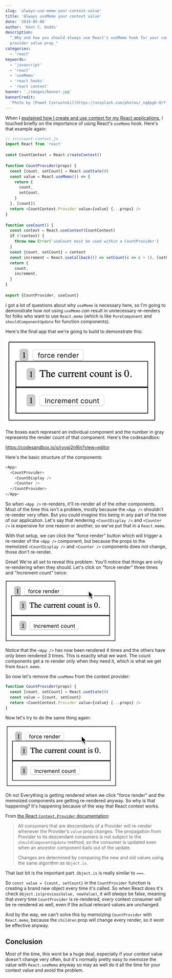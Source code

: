 ```yaml
---
slug: 'always-use-memo-your-context-value'
title: 'Always useMemo your context value'
date: '2019-05-06'
author: 'Kent C. Dodds'
description:
  "_Why and how you should always use React's useMemo hook for your context
  provider value prop_"
categories:
  - 'react'
keywords:
  - 'javascript'
  - 'react'
  - 'useMemo'
  - 'react hooks'
  - 'react context'
banner: './images/banner.jpg'
bannerCredit:
  'Photo by [Paweł Czerwiński](https://unsplash.com/photos/_nqApgG-QrY)'
---
```


When I
[explained how I create and use context for my React applications](/blog/how-to-use-react-context-effectively),
I touched briefly on the importance of using React's `useMemo` hook. Here's that
example again:

```javascript {8-14}
// src/count-context.js
import React from 'react'

const CountContext = React.createContext()

function CountProvider(props) {
  const [count, setCount] = React.useState(0)
  const value = React.useMemo(() => {
    return {
      count,
      setCount,
    }
  }, [count])
  return <CountContext.Provider value={value} {...props} />
}

function useCount() {
  const context = React.useContext(CountContext)
  if (!context) {
    throw new Error('useCount must be used within a CountProvider')
  }
  const {count, setCount} = context
  const increment = React.useCallback(() => setCount(c => c + 1), [setCount])
  return {
    count,
    increment,
  }
}

export {CountProvider, useCount}
```

I got a lot of questions about why `useMemo` is necessary here, so I'm going to
demonstrate how _not_ using `useMemo` _can_ result in unnecessary re-renders for
folks who want to use `React.memo` (which is like `PureComponent` and
`shouldComponentUpdate` for function components).

Here's the final app that we're going to build to demonstrate this:

[![App Screenshot showing force render button, current count, and increment count button](./images/screenshot-of-app.png)](https://codesandbox.io/s/ryyqj2nl6n)

The boxes each represent an individual component and the number in gray
represents the render count of that component. Here's the codesandbox:

https://codesandbox.io/s/ryyqj2nl6n?view=editor

Here's the basic structure of the components:

```javascript
<App>
  <CountProvider>
    <CountDisplay />
    <Counter />
  </CountProvider>
</App>
```

So when `<App />` re-renders, it'll re-render all of the other components. Most
of the time this isn't a problem, mostly because the `<App />` shouldn't
re-render very often. But you could imagine this being in any part of the tree
of our application. Let's say that rendering `<CountDisplay />` and
`<Counter />` is expensive for one reason or another, so we've put that in a
`React.memo`.

With that setup, we can click the "force render" button which will trigger a
re-render of the `<App />` component, but because the props to the memoized
`<CountDisplay />` and `<Counter />` components does not change, those don't
re-render.

Great! We're all set to reveal this problem. You'll notice that things are only
re-rendering when they should. Let's click on "force render" three times and
"Increment count" twice:

![clicking "force render" three times and "Increment count" twice](./images/memoized.gif)

Notice that the `<App />` has now been rendered 4 times and the others have only
been rendered 3 times. This is exactly what we want. The count components get a
re-render only when they need it, which is what we get from `React.memo`.

So now let's remove the `useMemo` from the context provider:

```javascript {3}
function CountProvider(props) {
  const [count, setCount] = React.useState(0)
  const value = {count, setCount}
  return <CountContext.Provider value={value} {...props} />
}
```

Now let's try to do the same thing again:

![clicking "force render" three times and "Increment count" twice](./images/not-memoized.gif)

Oh no! Everything is getting rendered when we click "force render" and the
memoized components are getting re-rendered anyway. So why is that happening?
It's happening because of the way that React context works.

From
[the React `Context.Provider` documentation](https://reactjs.org/docs/context.html#contextprovider):

> All consumers that are descendants of a Provider will re-render whenever the
> Provider’s `value` prop changes. The propagation from Provider to its
> descendant consumers is not subject to the `shouldComponentUpdate` method, so
> the consumer is updated even when an ancestor component bails out of the
> update.
>
> Changes are determined by comparing the new and old values using the same
> algorithm as `Object.is`.

That last bit is the important part. `Object.is` is really similar to `===`.

So `const value = {count, setCount}` in the `CountProvider` function is creating
a brand new object every time it's called. So when React does it's check
`Object.is(previousValue, newValue)`, it will _always_ be false, meaning that
_every_ time `CountProvider` is re-rendered, _every_ context consumer will be
re-rendered as well, even if the actual relevant values are unchanged.

And by the way, we can't solve this by memoizing `CountProvider` with
`React.memo`, because the `children` prop will change every render, so it wont
be effective anyway.

## Conclusion

Most of the time, this wont be a huge deal, especially if your context value
doesn't change very often, but it's normally pretty easy to memoize the value
with `React.useMemo` anyway so may as well do it all the time for your context
value and avoid the problem.
